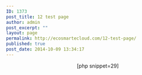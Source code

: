 ```yaml
---
ID: 1373
post_title: 12 test page
author: admin
post_excerpt: ""
layout: page
permalink: http://ecosmartecloud.com/12-test-page/
published: true
post_date: 2014-10-09 13:34:17
---
```

<center>[php snippet=29]</center>